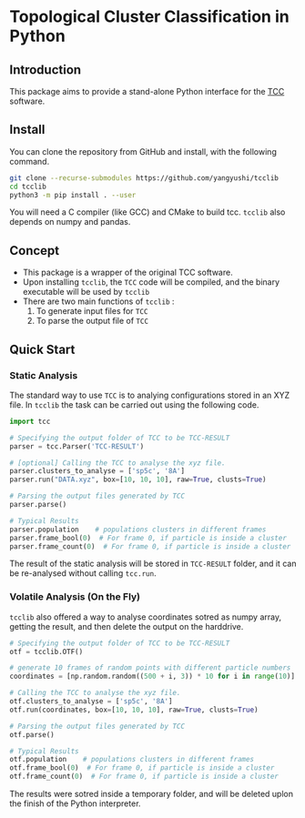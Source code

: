 # Topological Cluster Classification in Python


## Introduction

This package aims to provide a stand-alone Python interface for the [TCC](https://github.com/royallgroup/TCC) software.

## Install

You can clone the repository from GitHub and install, with the following command.

```sh
git clone --recurse-submodules https://github.com/yangyushi/tcclib
cd tcclib
python3 -m pip install . --user
```

You will need a C compiler (like GCC) and CMake to build tcc. `tcclib` also depends on numpy and pandas.

## Concept

- This package is a wrapper of the original TCC software.
- Upon installing `tcclib`, the `TCC` code will be compiled, and the binary executable will be used by `tcclib`
- There are two main functions of `tcclib` :
  1. To generate input files for `TCC`
  2. To parse the output file of `TCC`

## Quick Start

### Static Analysis

The standard way to use `TCC` is to analying configurations stored in an XYZ file. In `tcclib` the task can be carried out using the following code.

```python
import tcc

# Specifying the output folder of TCC to be TCC-RESULT
parser = tcc.Parser('TCC-RESULT')

# [optional] Calling the TCC to analyse the xyz file.
parser.clusters_to_analyse = ['sp5c', '8A']
parser.run("DATA.xyz", box=[10, 10, 10], raw=True, clusts=True)

# Parsing the output files generated by TCC
parser.parse()

# Typical Results
parser.population    # populations clusters in different frames
parser.frame_bool(0)  # For frame 0, if particle is inside a cluster
parser.frame_count(0)  # For frame 0, if particle is inside a cluster
```

The result of the static analysis will be stored in `TCC-RESULT` folder, and it can be re-analysed without calling `tcc.run`.

### Volatile Analysis (On the Fly)

`tcclib` also offered a way to analyse coordinates sotred as numpy array, getting the result, and then delete the output on the harddrive.

```python
# Specifying the output folder of TCC to be TCC-RESULT
otf = tcclib.OTF()

# generate 10 frames of random points with different particle numbers
coordinates = [np.random.random((500 + i, 3)) * 10 for i in range(10)]

# Calling the TCC to analyse the xyz file.
otf.clusters_to_analyse = ['sp5c', '8A']
otf.run(coordinates, box=[10, 10, 10], raw=True, clusts=True)

# Parsing the output files generated by TCC
otf.parse()

# Typical Results
otf.population    # populations clusters in different frames
otf.frame_bool(0)  # For frame 0, if particle is inside a cluster
otf.frame_count(0)  # For frame 0, if particle is inside a cluster
```

The results were sotred inside a temporary folder, and will be deleted uplon the finish of the Python interpreter.

